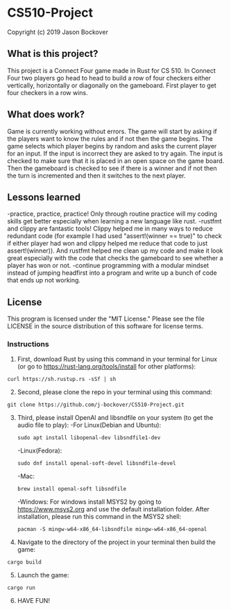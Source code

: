 # CS510-Project
Copyright (c) 2019 Jason Bockover

## What is this project?
This project is a Connect Four game made in Rust for CS 510. In Connect Four two players go head to head to build a row of four checkers either vertically, horizontally or diagonally on the gameboard. First player to get four checkers in a row wins. 

## What does work?
Game is currently working without errors. The game will start by asking if the players want to know the rules and if not then the game begins. 
The game selects which player begins by random and asks the current player for an input. 
If the input is incorrect they are asked to try again. The input is checked to make sure that it is placed in an open space on the game board.
Then the gameboard is checked to see if there is a winner and if not then the turn is incremented and then it switches to the next player.


## Lessons learned
-practice, practice, practice! Only through routine practice will my coding skills get better especially when learning a new language like rust.
-rustfmt and clippy are fantastic tools! Clippy helped me in many ways to reduce redundant code (for example I had used "assert!(winner == true)" to check if either player had won and clippy helped me reduce that code to just assert!(winner)). 
And rustfmt helped me clean up my code and make it look great especially with the code that checks the gameboard to see whether a player has won or not.
-continue programming with a modular mindset instead of jumping headfirst into a program and write up a bunch of code that ends up not working. 


## License 
This program is licensed under the "MIT License." Please see the file LICENSE in the source distribution of this software for license terms.

### Instructions

1. First, download Rust by using this command in your terminal for Linux (or go to https://rust-lang.org/tools/install for other platforms):
```
curl https://sh.rustup.rs -sSf | sh
```
2. Second, please clone the repo in your terminal using this command:
```
git clone https://github.com/j-bockover/CS510-Project.git
```
3. Third, please install OpenAl and libsndfile on your system (to get the audio file to play):
    -For Linux(Debian and Ubuntu):
    ```
    sudo apt install libopenal-dev libsndfile1-dev
    ```
    -Linux(Fedora):
    ```
    sudo dnf install openal-soft-devel libsndfile-devel
    ```
    -Mac:
    ```
    brew install openal-soft libsndfile
    ```
    -Windows:
    For windows install MSYS2 by going to https://www.msys2.org and use the default installation folder.
    After installation, please run this command in the MSYS2 shell:
    ```
    pacman -S mingw-w64-x86_64-libsndfile mingw-w64-x86_64-openal
    ```
4. Navigate to the directory of the project in your terminal then build the game:
  ```
  cargo build
  ```
5. Launch the game:
  ```
  cargo run
  ```
6. HAVE FUN!
  
  
  
  
  
  
  
  
  
  
  
  
  
  
  
  

